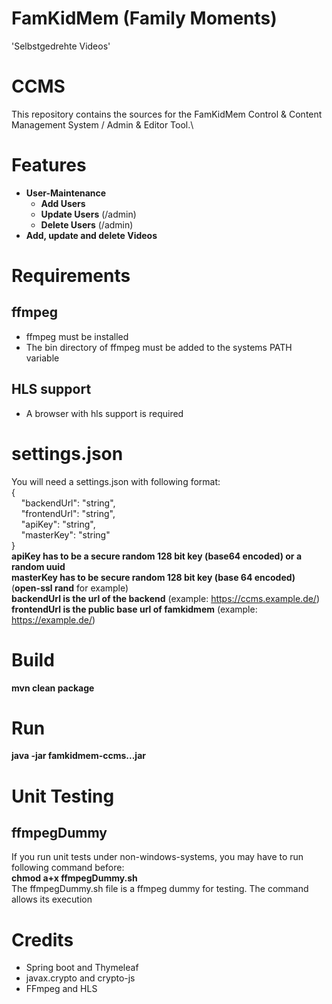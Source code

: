 # FamKidMem (Family Moments)
'Selbstgedrehte Videos'

# CCMS
This repository contains the sources for the FamKidMem Control & Content Management System / Admin & Editor Tool.\


# Features
* **User-Maintenance**
  * **Add Users**
  * **Update Users** (/admin)
  * **Delete Users** (/admin)
* **Add, update and delete Videos**

# Requirements
## ffmpeg
* ffmpeg must be installed
* The bin directory of ffmpeg must be added to the systems PATH variable

## HLS support
* A browser with hls support is required

# settings.json
You will need a settings.json with following format:\
{\
&nbsp;&nbsp;&nbsp;&nbsp;"backendUrl": "string",\
&nbsp;&nbsp;&nbsp;&nbsp;"frontendUrl": "string",\
&nbsp;&nbsp;&nbsp;&nbsp;"apiKey": "string",\
&nbsp;&nbsp;&nbsp;&nbsp;"masterKey": "string"\
}\
**apiKey has to be a secure random 128 bit key (base64 encoded) or a random uuid**\
**masterKey has to be secure random 128 bit key (base 64 encoded)** (**open-ssl rand** for example)\
**backendUrl is the url of the backend** (example: https://ccms.example.de/)\
**frontendUrl is the public base url of famkidmem** (example: https://example.de/)

# Build
**mvn clean package**

# Run
**java -jar famkidmem-ccms...jar**

# Unit Testing
## ffmpegDummy
If you run unit tests under non-windows-systems, you may have to run following command before:\
**chmod a+x ffmpegDummy.sh**\
The ffmpegDummy.sh file is a ffmpeg dummy for testing. The command allows its execution

# Credits
* Spring boot and Thymeleaf
* javax.crypto and crypto-js
* FFmpeg and HLS
